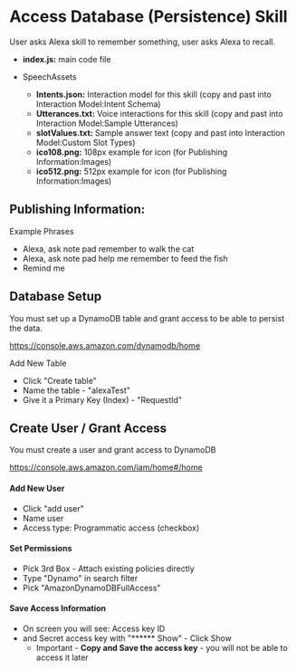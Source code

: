 # Access Database (Persistence) Skill <a id="title">

User asks Alexa skill to remember something, user asks Alexa to recall.

* <b>index.js:</b> main code file

* SpeechAssets
    * <b>Intents.json:</b> Interaction model for this skill (copy and past into Interaction Model:Intent Schema)
    * <b>Utterances.txt:</b> Voice interactions for this skill (copy and past into Interaction Model:Sample Utterances)
    * <b>slotValues.txt:</b> Sample answer text (copy and past into Interaction Model:Custom Slot Types)
    * <b>ico108.png:</b> 108px example for icon (for Publishing Information:Images)
    * <b>ico512.png:</b> 512px example for icon (for Publishing Information:Images)


## Publishing Information:
Example Phrases
 * Alexa, ask note pad remember to walk the cat
 * Alexa, ask note pad help me remember to feed the fish
 * Remind me

## Database Setup
You must set up a DynamoDB table and grant access to be able to persist the data.

https://console.aws.amazon.com/dynamodb/home

Add New Table
* Click "Create table"
* Name the table - "alexaTest"
* Give it a Primary Key (Index) - "RequestId"


## Create User / Grant Access
You must create a user and grant access to DynamoDB

https://console.aws.amazon.com/iam/home#/home

#### Add New User
* Click "add user"
* Name user
* Access type: Programmatic access (checkbox)

#### Set Permissions
* Pick 3rd Box - Attach existing policies directly
* Type "Dynamo" in search filter
* Pick "AmazonDynamoDBFullAccess"

#### Save Access Information
* On screen you will see: Access key ID
* and Secret access key with "****** Show" - Click Show
    * Important - <b>Copy and Save the access key</b> - you will not be able to access it later



